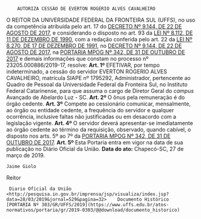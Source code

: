         AUTORIZA CESSÃO DE EVERTON ROGERIO ALVES CAVALHEIRO  

 O REITOR DA UNIVERSIDADE FEDERAL DA FRONTEIRA SUL (UFFS), no uso da competência atribuída pelo art. 17 do [DECRETO Nº 9.144, DE 22 DE AGOSTO DE 2017](http://www.planalto.gov.br/ccivil_03/_Ato2015-2018/2017/Decreto/D9144.htm), e considerando o disposto no art. 93 da [LEI Nº 8.112, DE 11 DE DEZEMBRO DE 1990](http://www.planalto.gov.br/ccivil_03/leis/L8112cons.htm), com a redação conferida pelo art. 22 da [LEI Nº 8.270, DE 17 DE DEZEMBRO DE 1991](http://www.planalto.gov.br/ccivil_03/LEIS/L8270.htm), no [DECRETO Nº 9.144, DE 22 DE AGOSTO DE 2017](http://www.planalto.gov.br/ccivil_03/_Ato2015-2018/2017/Decreto/D9144.htm), na [PORTARIA MPOG Nº 342, DE 31 DE OUTUBRO DE 2017](http://www.in.gov.br/materia/-/asset_publisher/Kujrw0TZC2Mb/content/id/19393165/do1-2017-11-03-portaria-n-342-de-31-de-outubro-de-2017-19393146) e demais informações que constam no processo nº 23205.000886/2019-17, resolve:   **Art. 1º**  EFETIVAR, por tempo indeterminado, a cessão do servidor EVERTON ROGERIO ALVES CAVALHEIRO, matrícula SIAPE nº 1795292, Administrador, pertencente ao Quadro de Pessoal da Universidade Federal da Fronteira Sul, no Instituto Federal Catarinense, para que assuma o cargo de Diretor Geral do *campus*  Avançado de Abelardo Luz - SC.   **Art. 2º**  O ônus pela remuneração é do órgão cedente.   **Art. 3º**  Compete ao cessionário comunicar, mensalmente, ao órgão ou entidade cedente, a frequência do servidor e qualquer ocorrência, inclusive faltas não justificadas ou em desacordo com a legislação vigente.   **Art. 4º**  O servidor deverá apresentar-se imediatamente ao órgão cedente ao término da requisição, observado, quando cabível, o disposto nos arts. 5º ao 7º da [PORTARIA MPOG Nº 342, DE 31 DE OUTUBRO DE 2017](http://www.in.gov.br/materia/-/asset_publisher/Kujrw0TZC2Mb/content/id/19393165/do1-2017-11-03-portaria-n-342-de-31-de-outubro-de-2017-19393146).   **Art. 5º**  Esta Portaria entra em vigor na data de sua publicação no Diário Oficial da União.      **Data do ato:** Chapecó-SC, 27 de março de 2019.   
 

    Jaime Giolo   
 Reitor 

     Diario Oficial da União <http://pesquisa.in.gov.br/imprensa/jsp/visualiza/index.jsp?data=28/03/2019&jornal=529&pagina=32>    Documento Histórico  [PORTARIA Nº 303/GR/UFFS/2019](https://www.uffs.edu.br/atos-normativos/portaria/gr/2019-0303/@@download/documento_historico)     
      